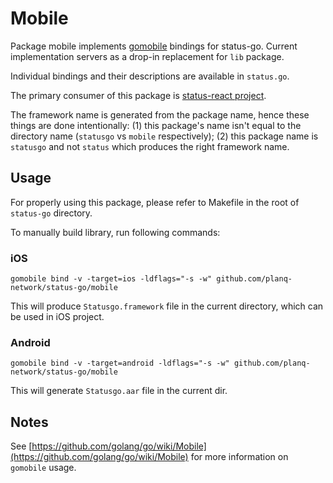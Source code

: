 # Mobile

Package mobile implements [gomobile](https://github.com/golang/mobile) bindings for status-go. Current implementation servers as a drop-in replacement for `lib` package.

Individual bindings and their descriptions are available in `status.go`.

The primary consumer of this package is [status-react project](https://github.com/status-im/status-react).

The framework name is generated from the package name, hence these things are done intentionally:
(1) this package's name isn't equal to the directory name (`statusgo` vs `mobile` respectively);
(2) this package name is `statusgo` and not `status` which produces the right framework name.

## Usage

For properly using this package, please refer to Makefile in the root of `status-go` directory.

To manually build library, run following commands:

### iOS

```
gomobile bind -v -target=ios -ldflags="-s -w" github.com/planq-network/status-go/mobile
```
This will produce `Statusgo.framework` file in the current directory, which can be used in iOS project.

### Android

```
gomobile bind -v -target=android -ldflags="-s -w" github.com/planq-network/status-go/mobile
```
This will generate `Statusgo.aar` file in the current dir.

## Notes

See [https://github.com/golang/go/wiki/Mobile](https://github.com/golang/go/wiki/Mobile) for more information on `gomobile` usage.

